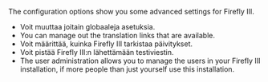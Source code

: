 The configuration options show you some advanced settings for Firefly III.

* Voit muuttaa joitain globaaleja asetuksia.
* You can manage out the translation links that are available.
* Voit määrittää, kuinka Firefly III tarkistaa päivitykset.
* Voit pistää Firefly III:n lähettämään testiviestin.
* The user administration allows you to manage the users in your Firefly III installation, if more people than just yourself use this installation.